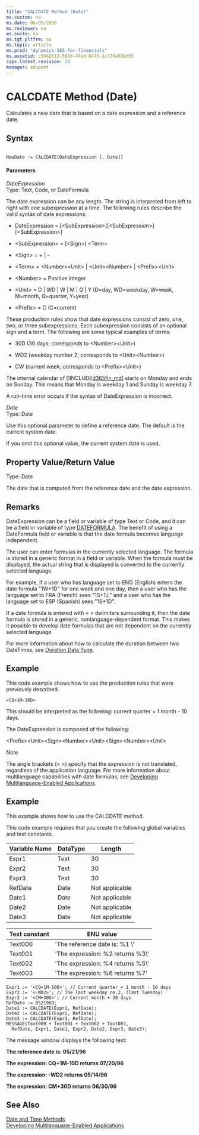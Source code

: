 ```yaml
---
title: "CALCDATE Method (Date)"
ms.custom: na
ms.date: 06/05/2016
ms.reviewer: na
ms.suite: na
ms.tgt_pltfrm: na
ms.topic: article
ms.prod: "dynamics-365-for-financials"
ms.assetid: c5b62613-565d-47ed-b47b-1c734a599d65
caps.latest.revision: 20
manager: edupont
---
```

# CALCDATE Method (Date)
Calculates a new date that is based on a date expression and a reference date.  

## Syntax  

```  

NewDate := CALCDATE(DateExpression [, Date])  
```  

#### Parameters  
 *DateExpression*  
 Type: Text, Code, or DateFormula  

 The date expression can be any length. The string is interpreted from left to right with one subexpression at a time. The following rules describe the valid syntax of date expressions:  

-   DateExpression = \[\<SubExpression>\]\[\<SubExpression>\]\[\<SubExpression>\]  

-   \<SubExpression> = \[\<Sign>\] \<Term>  

-   \<Sign> = + &#124; -  

-   \<Term> = \<Number>\<Unit> &#124; \<Unit>\<Number> &#124; \<Prefix>\<Unit>  

-   \<Number> = Positive integer  

-   \<Unit> = D &#124; WD &#124; W &#124; M &#124; Q &#124; Y \(D=day, WD=weekday, W=week, M=month, Q=quarter, Y=year\)  

-   \<Prefix> = C \(C=current\)  

 These production rules show that date expressions consist of zero, one, two, or three subexpressions. Each subexpression consists of an optional sign and a term. The following are some typical examples of terms:  

-   30D \(30 days; corresponds to \<Number>\<Unit>\)  

-   WD2 \(weekday number 2; corresponds to \<Unit>\<Number>\)  

-   CW \(current week; corresponds to \<Prefix>\<Unit>\)  

 The internal calendar of [!INCLUDE[d365fin_md](../includes/d365fin_md.md)] starts on Monday and ends on Sunday. This means that Monday is weekday 1 and Sunday is weekday 7.  

 A run-time error occurs if the syntax of DateExpression is incorrect.  

 *Date*  
 Type: Date  

 Use this optional parameter to define a reference date. The default is the current system date.  

 If you omit this optional value, the current system date is used.  

## Property Value/Return Value  
 Type: Date  

 The date that is computed from the reference date and the date expression.  

## Remarks  
 DateExpression can be a field or variable of type Text or Code, and it can be a field or variable of type [DATEFORMULA](../datatypes/devenv-date-formula-data-type.md). The benefit of using a DateFormula field or variable is that the date formula becomes language independent.  

 The user can enter formulas in the currently selected language. The formula is stored in a generic format in a field or variable. When the formula must be displayed, the actual string that is displayed is converted to the currently selected language.  

 For example, if a user who has language set to ENG \(English\) enters the date formula "1W+1D" for one week and one day, then a user who has the language set to FRA \(French\) sees "1S+1J," and a user who has the language set to ESP \(Spanish\) sees "1S+1D".  

 If a date formula is entered with \< > delimiters surrounding it, then the date formula is stored in a generic, nonlanguage-dependent format. This makes it possible to develop date formulas that are not dependent on the currently selected language.  

 For more information about how to calculate the duration between two DateTimes, see [Duration Data Type](../datatypes/devenv-Duration-Data-Type.md).  

## Example  
 This code example shows how to use the production rules that were previously described.  

```  
<CQ+1M-10D>  
```  

 This should be interpreted as the following: current quarter + 1 month - 10 days.  

 The DateExpression is composed of the following:  

 \<Prefix>\<Unit>\<Sign>\<Number>\<Unit>\<Sign>\<Number>\<Unit>  

> [!NOTE]  
>  The angle brackets \(\< >\) specify that the expression is not translated, regardless of the application language. For more information about multilanguage capabilities with date formulas, see [Developing Multilanguage-Enabled Applications](Developing-Multilanguage-Enabled-Applications.md).  

## Example  
 This example shows how to use the CALCDATE method.  

 This code example requires that you create the following global variables and text constants.  

|Variable Name|DataType|Length|  
|-------------------|--------------|------------|  
|Expr1|Text|30|  
|Expr2|Text|30|  
|Expr3|Text|30|  
|RefDate|Date|Not applicable|  
|Date1|Date|Not applicable|  
|Date2|Date|Not applicable|  
|Date3|Date|Not applicable|  

|Text constant|ENU value|  
|-------------------|---------------|  
|Text000|'The reference date is: %1 \\'|  
|Text001|'The expression: %2 returns %3\\'|  
|Text002|'The expression: %4 returns %5\\'|  
|Text003|'The expression: %6 returns %7'|  

```  
Expr1 := '<CQ+1M-10D>'; // Current quarter + 1 month - 10 days  
Expr2 := '<-WD2>'; // The last weekday no.2, (last Tuesday)  
Expr3 := '<CM+30D>'; // Current month + 30 days  
RefDate := 052196D;  
Date1 := CALCDATE(Expr1, RefDate);  
Date2 := CALCDATE(Expr2, RefDate);  
Date3 := CALCDATE(Expr3, RefDate);  
MESSAGE(Text000 + Text001 + Text002 + Text003,  
  RefDate, Expr1, Date1, Expr2, Date2, Expr3, Date3);  
```  

 The message window displays the following text:  

 **The reference date is: 05/21/96**  

 **The expression: CQ+1M-10D returns 07/20/96**  

 **The expression: -WD2 returns 05/14/96**  

 **The expression: CM+30D returns 06/30/96**  

## See Also  
 [Date and Time Methods](Date-and-Time-Methods.md)   
 [Developing Multilanguage-Enabled Applications](Developing-Multilanguage-Enabled-Applications.md)
